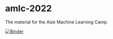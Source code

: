 # amlc-2022
The material for the Aize Machine Learning Camp.

[![Binder](https://mybinder.org/badge_logo.svg)](https://mybinder.org/v2/gh/Gurobi-Training/amlc-2022/main)